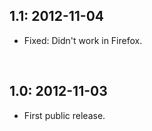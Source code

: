 ## 1.1: 2012-11-04
- Fixed: Didn't work in Firefox.

<br />

## 1.0: 2012-11-03
- First public release.
